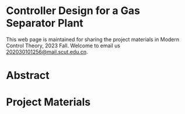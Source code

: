 # Controller Design for a Gas Separator Plant
This web page is maintained for sharing the project materials in Modern Control Theory, 2023 Fall. Welcome to email us <202030101256@mail.scut.edu.cn>.

# Abstract

# Project Materials
